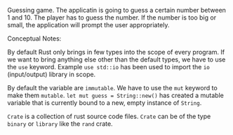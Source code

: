 Guessing game. The applicatin is going to guess a certain number between 1 and 10. The player has to guess the number. If the number is too big or small, the application will prompt the user appropriately.

Conceptual Notes:

By default Rust only brings in few types into the scope of every program. If we want to bring anything else other than the default types, we have to use the `use` keyword. Example `use std::io` has been used to import the `io` (input/output) library in scope.

By default the variable are `immutable`. We have to use the `mut` keyword to make them `mutable`. `let mut guess = String::new()` has created a mutable variable that is currently bound to a new, empty instance of `String`.

`Crate` is a collection of rust source code files. `Crate` can be of the type `binary` or `library` like the `rand` crate.
